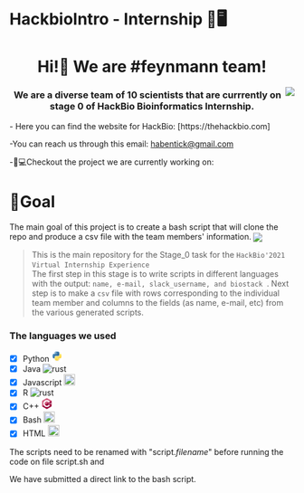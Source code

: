 # HackbioIntro - Internship 🧬🖥️
<h1 align="center"> Hi!👋 We are #feynmann team! </h1>
<img align="right" src="https://user-images.githubusercontent.com/92265936/137447547-6ba1ffff-89f1-4422-9c52-9141ac4c1f28.png">

<h3 align="center"> We are a diverse team of 10 scientists that are currrently on stage 0 of HackBio Bioinformatics Internship. </h3>
- Here you can find the website for HackBio: [https://thehackbio.com]

-You can reach us through this email: habentick@gmail.com

-🔬💻Checkout the project we are currently working on: 



# 📌Goal
The main goal of this project is to create a bash script that will clone the repo and produce a csv file with the team members' information.
<img align="center" src="https://user-images.githubusercontent.com/92265936/137448077-b3136cfd-eebc-459f-a3cc-7f66f130579a.png">

>This is the main repository for the Stage_0 task for the `HackBio'2021 Virtual Internship Experience` <br>
>The first step in this stage is to write scripts in different languages with the output: 
>`name, e-mail, slack_username, and biostack `. 
>Next step is to make a `csv` file with rows corresponding to  the individual team member and columns to the fields (as name, e-mail, etc) from the various generated scripts.


<h3 align="left"> The languages we used</h3>

- [x] Python <img src="https://raw.githubusercontent.com/devicons/devicon/master/icons/python/python-original.svg" alt="python" width="20" height="20"/> </a>
- [x] Java <img src="https://user-images.githubusercontent.com/77963733/128340182-b8fac76f-fd0c-41f2-afb3-63b0b70fd9ce.jpg" alt="rust" width="20" height="20"/> </a> 
- [x] Javascript <img src="https://user-images.githubusercontent.com/77963733/128212530-0c20444b-f23b-4201-9dca-cfc016ad3b73.png" width="20" height="20">
- [x] R <img src="https://www.r-project.org/Rlogo.png" alt="rust" width="20" height="20"/> </a>
- [x] C++ <img src="https://raw.githubusercontent.com/devicons/devicon/master/icons/cplusplus/cplusplus-original.svg" alt="cplusplus" width="20" height="20"/> </a> 
- [x] Bash <img src="https://user-images.githubusercontent.com/92265936/137449468-13461a79-db2e-4144-a0ce-19fa1fd095b8.png" width="20" height="20">
- [x] HTML <img src="https://user-images.githubusercontent.com/92265936/137452338-612e7a32-34f5-4860-a1f3-fab623081f58.png" width="20" height="20">

The scripts need to be renamed with "script.*filename*" before running the code on file script.sh and

We have submitted a direct link to the bash script. 
